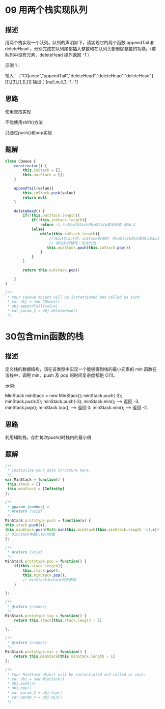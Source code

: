 # 09 用两个栈实现队列

## 描述

用两个栈实现一个队列。队列的声明如下，请实现它的两个函数 appendTail 和 deleteHead ，分别完成在队列尾部插入整数和在队列头部删除整数的功能。(若队列中没有元素，deleteHead 操作返回 -1 )

示例 1：

输入：
["CQueue","appendTail","deleteHead","deleteHead","deleteHead"]
[[],[3],[],[],[]]
输出：[null,null,3,-1,-1]

## 思路

使用双栈实现

不能使用shift()方法

只通过push()和pop实现

## 题解

```javascript
class CQueue {
    constructor() {
        this.inStack = []; 
        this.outStack = [];
    }

    appendTail(value){
        this.inStack.push(value)
        return null
    }

    deleteHead() {
        if(!this.outStack.length){
            if(!this.inStack.length){
                return -1 //若outStack和inStack都没有值 输出-1
            }else{
                while(this.inStack.length){
                    //当outStack空，inStack有值时，将inStack的元素加入到outStack
                    // 保证队列特性：先进先出
                   this.outStack.push(this.inStack.pop()) 
                }
            }
        }

        return this.outStack.pop()

    }
}

/**
 * Your CQueue object will be instantiated and called as such:
 * var obj = new CQueue()
 * obj.appendTail(value)
 * var param_2 = obj.deleteHead()
 */
```

# 30包含min函数的栈

## 描述

定义栈的数据结构，请在该类型中实现一个能够得到栈的最小元素的 min 函数在该栈中，调用 min、push 及 pop 的时间复杂度都是 O(1)。

 

示例:

MinStack minStack = new MinStack();
minStack.push(-2);
minStack.push(0);
minStack.push(-3);
minStack.min();   --> 返回 -3.
minStack.pop();
minStack.top();      --> 返回 0.
minStack.min();   --> 返回 -2.

## 思路

利用辅助栈，存贮每次push()时栈内的最小值

## 题解

```javascript
/**
 * initialize your data structure here.
 */
var MinStack = function() {
 this.stack = []
 this.minStack = [Infinity]
};

/** 
 * @param {number} x
 * @return {void}
 */
MinStack.prototype.push = function(x) {
this.stack.push(x);
this.minStack.push(Math.min(this.minStack[this.minStack.length -1],x))
// minStack中插入较小的值
};

/**
 * @return {void}
 */
MinStack.prototype.pop = function() {
    if(this.stack.length){
        this.stack.pop();
        this.minStack.pop();
        // minStack与stack同步删除
    }

};

/**
 * @return {number}
 */
MinStack.prototype.top = function() {
    return this.stack[this.stack.length - 1]

};

/**
 * @return {number}
 */
MinStack.prototype.min = function() {
    return this.minStack[this.minStack.length - 1]
};

/**
 * Your MinStack object will be instantiated and called as such:
 * var obj = new MinStack()
 * obj.push(x)
 * obj.pop()
 * var param_3 = obj.top()
 * var param_4 = obj.min()
 */
```

